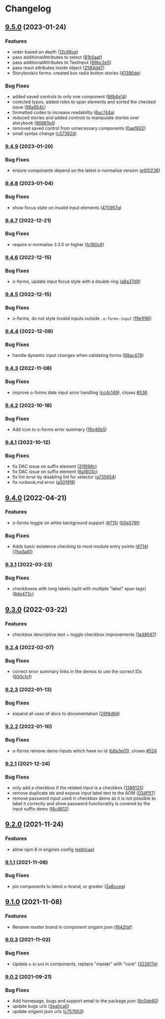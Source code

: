 # Changelog

## [9.5.0](https://www.github.com/Financial-Times/origami/compare/o-forms-v9.4.9...o-forms-v9.5.0) (2023-01-24)


### Features

* order based on depth ([12c98ce](https://www.github.com/Financial-Times/origami/commit/12c98ce8a36d62147e372205f9ca024ca3ae3be6))
* pass additionalAttributes to select ([81b5aaf](https://www.github.com/Financial-Times/origami/commit/81b5aafb2198ab8cc8839d9497ca48c2f6b3d040))
* pass additionalAttributes to TextInput ([99bc2e0](https://www.github.com/Financial-Times/origami/commit/99bc2e086d1bf3cb7cab3070eb8e89f58313fa53))
* pass react attributes inside object ([2584dd7](https://www.github.com/Financial-Times/origami/commit/2584dd76c5b1fba23886c770b2e3db3e377f2a06))
* Storybook/o forms: created box radio button stories ([41386de](https://www.github.com/Financial-Times/origami/commit/41386de0aa015e5c6377808d1e833a6a77e69ce3))


### Bug Fixes

* added saved controls to only one component ([98b6e14](https://www.github.com/Financial-Times/origami/commit/98b6e146be627195c592a28600c45820194c4694))
* corected typos, added roles to span elements and sorted the checked issue ([98a954c](https://www.github.com/Financial-Times/origami/commit/98a954c66edd7e969c10dc6551bc3aef98c3d755))
* formatted codes to increase readability ([6ac744a](https://www.github.com/Financial-Times/origami/commit/6ac744a6efd54f1953d6ee725e4087db820e1562))
* reduced stories and added controls to manipulate stories over storybook ([96661b4](https://www.github.com/Financial-Times/origami/commit/96661b4ba5ab741c524d34ee357e9039b7fb4641))
* removed saved control from unnecessary components ([0aaf802](https://www.github.com/Financial-Times/origami/commit/0aaf802aae9673777ca580330db7df45a213eff7))
* small syntax change ([c57392d](https://www.github.com/Financial-Times/origami/commit/c57392dac240f5d41b31e93103320c517b6cba6a))

### [9.4.9](https://www.github.com/Financial-Times/origami/compare/o-forms-v9.4.8...o-forms-v9.4.9) (2023-01-20)


### Bug Fixes

* ensure components depend on the latest o-normalise version ([e910236](https://www.github.com/Financial-Times/origami/commit/e910236454318ce1bf198a06da7e76c0893c9142))

### [9.4.8](https://www.github.com/Financial-Times/origami/compare/o-forms-v9.4.7...o-forms-v9.4.8) (2023-01-04)

### Bug Fixes

* show focus state on invalid input elements ([470957a](https://www.github.com/Financial-Times/origami/commit/470957ad60fc9688541c13be5607a21ee5286d96))

### [9.4.7](https://www.github.com/Financial-Times/origami/compare/o-forms-v9.4.6...o-forms-v9.4.7) (2022-12-21)

### Bug Fixes

* require o-normalise 3.3.0 or higher ([fc180c6](https://www.github.com/Financial-Times/origami/commit/fc180c619755daa1b7bfe65509f354cf0de113bf))

### [9.4.6](https://www.github.com/Financial-Times/origami/compare/o-forms-v9.4.5...o-forms-v9.4.6) (2022-12-15)


### Bug Fixes

* o-forms, update input focus style with a double ring ([a8a37d9](https://www.github.com/Financial-Times/origami/commit/a8a37d9e62af85672093780691b5d510c0d741a1))

### [9.4.5](https://www.github.com/Financial-Times/origami/compare/o-forms-v9.4.4...o-forms-v9.4.5) (2022-12-15)


### Bug Fixes

* o-forms, do not style invalid inputs outside `.o-forms-input` ([f9e1f96](https://www.github.com/Financial-Times/origami/commit/f9e1f969873bc60957f53913c8f6b7e0329af2bc))

### [9.4.4](https://www.github.com/Financial-Times/origami/compare/o-forms-v9.4.3...o-forms-v9.4.4) (2022-12-08)


### Bug Fixes

* handle dynamic input changes when validating forms ([69ac478](https://www.github.com/Financial-Times/origami/commit/69ac4780922aded1dd4ce9b62b8437c454f0adba))

### [9.4.3](https://www.github.com/Financial-Times/origami/compare/o-forms-v9.4.2...o-forms-v9.4.3) (2022-11-08)


### Bug Fixes

* improve o-forms date input error handling ([cc4c149](https://www.github.com/Financial-Times/origami/commit/cc4c14901fb8eaf67450a439ee0e57c9c93846e3)), closes [#536](https://www.github.com/Financial-Times/origami/issues/536)

### [9.4.2](https://www.github.com/Financial-Times/origami/compare/o-forms-v9.4.1...o-forms-v9.4.2) (2022-10-18)


### Bug Fixes

* Add icon to o-forms error summary ([16e46b5](https://www.github.com/Financial-Times/origami/commit/16e46b5209b27f27f49ea8c181dd2308c35df7e9))

### [9.4.1](https://www.github.com/Financial-Times/origami/compare/o-forms-v9.4.0...o-forms-v9.4.1) (2022-10-12)


### Bug Fixes

* fix DAC issue on suffix element ([31f696c](https://www.github.com/Financial-Times/origami/commit/31f696c5d10f4450908eb5074359416a54d5b0b3))
* fix DAC issue on suffix element ([6a1603c](https://www.github.com/Financial-Times/origami/commit/6a1603c69e7ef43c8638c22eab7b1390f1197d62))
* fix lint error by disabling lint for selector ([a735654](https://www.github.com/Financial-Times/origami/commit/a73565444a2ae7d2837ae34d679a0934207666b6))
* fix runbook,md error ([a5019f8](https://www.github.com/Financial-Times/origami/commit/a5019f867a75ef3684b04dac431e286692f79452))

## [9.4.0](https://www.github.com/Financial-Times/origami/compare/o-forms-v9.3.1...o-forms-v9.4.0) (2022-04-21)


### Features

* o-forms toggle on white background support ([#715](https://www.github.com/Financial-Times/origami/issues/715)) ([00e579f](https://www.github.com/Financial-Times/origami/commit/00e579f757be1bfa277bdf7f1fc1ffbb78f44ea7))


### Bug Fixes

* Adds basic existence checking to most module entry points ([#714](https://www.github.com/Financial-Times/origami/issues/714)) ([7ba3a61](https://www.github.com/Financial-Times/origami/commit/7ba3a61d0de2a32d3a27a225fd4258b3820c7bda))

### [9.3.1](https://www.github.com/Financial-Times/origami/compare/o-forms-v9.3.0...o-forms-v9.3.1) (2022-03-23)


### Bug Fixes

* checkboxes with long labels (split with multiple "label" span tags) ([8de473c](https://www.github.com/Financial-Times/origami/commit/8de473caebbb93884de4f53a37f2398ba03c63d1))

## [9.3.0](https://www.github.com/Financial-Times/origami/compare/o-forms-v9.2.4...o-forms-v9.3.0) (2022-03-22)


### Features

* checkbox descriptive text + toggle checkbox improvements ([1a48067](https://www.github.com/Financial-Times/origami/commit/1a48067307f7da44a292e9fa6a86eb506f19fcb6))

### [9.2.4](https://www.github.com/Financial-Times/origami/compare/o-forms-v9.2.3...o-forms-v9.2.4) (2022-02-07)


### Bug Fixes

* correct error summary links in the demos to use the correct IDs ([930c1cf](https://www.github.com/Financial-Times/origami/commit/930c1cff88589a1a4e7baef00f53ae54fd7e7d7d))

### [9.2.3](https://www.github.com/Financial-Times/origami/compare/o-forms-v9.2.2...o-forms-v9.2.3) (2022-01-13)


### Bug Fixes

* expand all uses of docs to documentation ([26f8d9d](https://www.github.com/Financial-Times/origami/commit/26f8d9d8cbbe3e78902d8c3951b37e08150a77bd))

### [9.2.2](https://www.github.com/Financial-Times/origami/compare/o-forms-v9.2.1...o-forms-v9.2.2) (2022-01-10)


### Bug Fixes

* o-forms remove demo inputs which have no id ([b8a3e01](https://www.github.com/Financial-Times/origami/commit/b8a3e010d944af507ad91d0f1cae6950190a7ddf)), closes [#524](https://www.github.com/Financial-Times/origami/issues/524)

### [9.2.1](https://www.github.com/Financial-Times/origami/compare/o-forms-v9.2.0...o-forms-v9.2.1) (2021-12-24)


### Bug Fixes

* only add a checkbox if the related input is a checkbox ([1389125](https://www.github.com/Financial-Times/origami/commit/1389125c52bfd9aba201da3873e559825e80ad95))
* remove duplicate ids and expose input label text to the AOM ([034f1f7](https://www.github.com/Financial-Times/origami/commit/034f1f755ad6ea7f6ff2adc7df397c0bde050e40))
* remove password input used in checkbox demo as it is not possible to label it correctly and show password functionality is covered by the input suffix demo ([f4c4612](https://www.github.com/Financial-Times/origami/commit/f4c46126ec51da6d401a5c7465afe14eb65500fb))

## [9.2.0](https://www.github.com/Financial-Times/origami/compare/o-forms-v9.1.1...o-forms-v9.2.0) (2021-11-24)


### Features

* allow npm 8 in engines config ([eeb1cae](https://www.github.com/Financial-Times/origami/commit/eeb1cae6e7f0379e647f2b41240b1f294997d528))

### [9.1.1](https://www.github.com/Financial-Times/origami/compare/o-forms-v9.1.0...o-forms-v9.1.1) (2021-11-08)


### Bug Fixes

* pin components to latest o-brand, or greater ([3a6ccea](https://www.github.com/Financial-Times/origami/commit/3a6ccea1e838e4a2003322ca1f855d0b87b26b60))

## [9.1.0](https://www.github.com/Financial-Times/origami/compare/o-forms-v9.0.3...o-forms-v9.1.0) (2021-11-08)


### Features

* Rename master brand in component origami.json ([f642faf](https://www.github.com/Financial-Times/origami/commit/f642faf0574d84ea8185b56e6090c8015def27e6))

### [9.0.3](https://www.github.com/Financial-Times/origami/compare/o-forms-v9.0.2...o-forms-v9.0.3) (2021-11-02)


### Bug Fixes

* Update `o-brand` in components, replace "master" with "core" ([322617e](https://www.github.com/Financial-Times/origami/commit/322617ea80f30a6825d9c36872e05574b871ea82))

### [9.0.2](https://www.github.com/Financial-Times/origami/compare/o-forms-v9.0.1...o-forms-v9.0.2) (2021-09-21)


### Bug Fixes

* Add homepage, bugs and support email to the package.json ([6c0de60](https://www.github.com/Financial-Times/origami/commit/6c0de60ebd6e64c4dd16d000fcc6b79412ce30f4))
* update bugs urls ([3ea0ca0](https://www.github.com/Financial-Times/origami/commit/3ea0ca03bcb6e55142a77387ad0fff5ddf056d44))
* update origami json urls ([c757653](https://www.github.com/Financial-Times/origami/commit/c7576532b5a14f0462d5346dfb63238be025602e))
